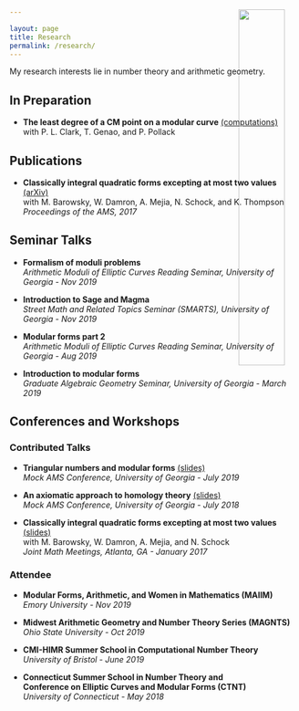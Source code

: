 ```yaml
---

layout: page
title: Research
permalink: /research/
---
```


<img src='gamma0_17.jpg' style="float:right; width:40%; margin: -100px;"/>

My research interests lie in number theory and arithmetic geometry.



## In Preparation 

* **The least degree of a CM point on a modular curve** [(computations)](https://github.com/fsaia/least-cm-degree)  
	with P. L. Clark, T. Genao, and P. Pollack


## Publications

* **Classically integral quadratic forms excepting at most two values** [(arXiv)](https://arxiv.org/abs/1608.01656)     
	with M. Barowsky, W. Damron, A. Mejia, N. Schock, and K. Thompson  
	*Proceedings of the AMS, 2017* 


## Seminar Talks

* **Formalism of moduli problems**  
	*Arithmetic Moduli of Elliptic Curves Reading Seminar, University of Georgia - Nov 2019*

* **Introduction to Sage and Magma**  
	*Street Math and Related Topics Seminar (SMARTS), University of Georgia - Nov 2019*

* **Modular forms part 2**  
	*Arithmetic Moduli of Elliptic Curves Reading Seminar, University of Georgia - Aug 2019*

* **Introduction to modular forms**  
	*Graduate Algebraic Geometry Seminar, University of Georgia - March 2019*




## Conferences and Workshops


### Contributed Talks 

* **Triangular numbers and modular forms** [(slides)](https://drive.google.com/open?id=1EP51_A3XrRw-AAHQ1egrBzM5dcaOEAOB)  
	*Mock AMS Conference, University of Georgia - July 2019*

* **An axiomatic approach to homology theory** [(slides)](https://drive.google.com/open?id=19N0xxMYhSn1a6ZJ65pzbabFCFLGRhBz9)  
	*Mock AMS Conference, University of Georgia - July 2018*

* **Classically integral quadratic forms excepting at most two values** [(slides)](https://drive.google.com/open?id=1zhFYt1vBehf-k8IorQQDJeZ4FII6qSSP)  
	with M. Barowsky, W. Damron, A. Mejia, and N. Schock  
	*Joint Math Meetings, Atlanta, GA - January 2017*


### Attendee

* **Modular Forms, Arithmetic, and Women in Mathematics (MAIIM)**  
	*Emory University - Nov 2019*

* **Midwest Arithmetic Geometry and Number Theory Series (MAGNTS)**  
	*Ohio State University - Oct 2019*

* **CMI-HIMR Summer School in Computational Number Theory**  
	*University of Bristol - June 2019*

* **Connecticut Summer School in Number Theory and**  
	**Conference on Elliptic Curves and Modular Forms (CTNT)**  
	*University of Connecticut - May 2018*



